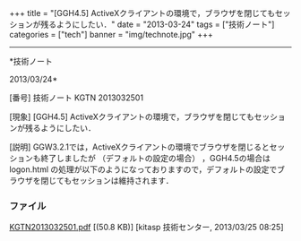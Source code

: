 ﻿+++
title = "[GGH4.5] ActiveXクライアントの環境で，ブラウザを閉じてもセッションが残るようにしたい．"
date = "2013-03-24"
tags = ["技術ノート"]
categories = ["tech"]
banner = "img/technote.jpg"
+++

-----------------------------------------------------------------------------------------------------------------------------

*技術ノート

2013/03/24*


[番号]
技術ノート KGTN 2013032501

[現象]
[GGH4.5]
ActiveXクライアントの環境で，ブラウザを閉じてもセッションが残るようにしたい．

[説明]
GGW3.2.1では，ActiveXクライアントの環境でブラウザを閉じるとセッションも終了しましたが
（デフォルトの設定の場合） ，GGH4.5の場合は logon.html
の処理が以下のようになっておりますので，デフォルトの設定でブラウザを閉じてもセッションは維持されます．


### ファイル

 
 


[KGTN2013032501.pdf](http://techreport.kitasp.net/attachments/download/1290/KGTN2013032501.pdf)
 [(50.8 KB)] [kitasp 技術センター, 2013/03/25
08:25]


 


 

